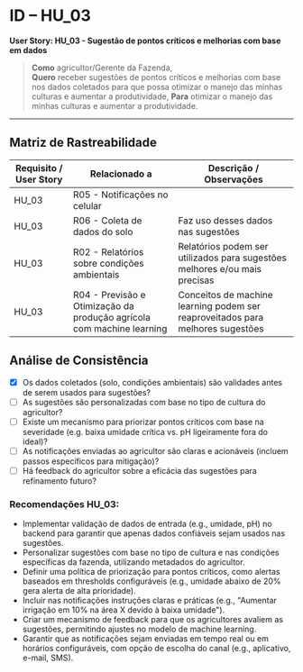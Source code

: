 # ID – HU_03

**User Story: HU_03 - Sugestão de pontos críticos e melhorias com base em dados**

> **Como** agricultor/Gerente da Fazenda,  
> **Quero** receber sugestões de pontos críticos e melhorias com base nos dados coletados para que possa otimizar o manejo das minhas culturas e aumentar a produtividade, 
> **Para** otimizar o manejo das minhas culturas e aumentar a produtividade.

---

## Matriz de Rastreabilidade

| Requisito / User Story | Relacionado a                | Descrição / Observações                                                                                   |
|------------------------|-----------------------------|------------------------------------------------------------------------------------------------------------|
| HU_03                  | R05 - Notificações no celular |                         | Envio de alertas diretamente ao agricultor, aumentando a eficiência da resposta a falhas ou anomalias.|
| HU_03                  | 	R06 - Coleta de dados do solo | Faz uso desses dados nas sugestões | Fonte primária de dados para detectar anomalias como baixa umidade ou pH fora do ideal.|
| HU_03                  | 	R02 - Relatórios sobre condições ambientais | Relatórios podem ser utilizados para sugestões melhores e/ou mais precisas |
| HU_03                  | 	R04 - Previsão e Otimização da produção agrícola com machine learning | Conceitos de machine learning podem ser reaproveitados para melhores sugestões |

## Análise de Consistência

- [x] Os dados coletados (solo, condições ambientais) são validades antes de serem usados para sugestões?
- [ ] As sugestões são personalizadas com base no tipo de cultura do agricultor?
- [ ] Existe um mecanismo para priorizar pontos críticos com base na severidade (e.g. baixa umidade crítica vs. pH ligeiramente fora do ideal)?
- [ ] As notificações enviadas ao agricultor são claras e acionáveis (incluem passos específicos para mitigação)?
- [ ] Há feedback do agricultor sobre a eficácia das sugestões para refinamento futuro?

### Recomendações HU_03:
- Implementar validação de dados de entrada (e.g., umidade, pH) no backend para garantir que apenas dados confiáveis sejam usados nas sugestões.
- Personalizar sugestões com base no tipo de cultura e nas condições específicas da fazenda, utilizando metadados do agricultor.
- Definir uma política de priorização para pontos críticos, como alertas baseados em thresholds configuráveis (e.g., umidade abaixo de 20% gera alerta de alta prioridade).
- Incluir nas notificações instruções claras e práticas (e.g., "Aumentar irrigação em 10% na área X devido à baixa umidade").
- Criar um mecanismo de feedback para que os agricultores avaliem as sugestões, permitindo ajustes no modelo de machine learning.
- Garantir que as notificações sejam enviadas em tempo real ou em horários configuráveis, com opção de escolha do canal (e.g., aplicativo, e-mail, SMS).